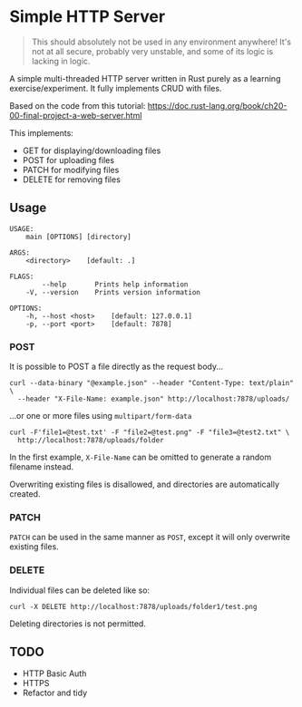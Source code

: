 # Simple HTTP Server

> This should absolutely not be used in any environment anywhere! 
> It's not at all secure, probably very unstable, and some of its logic is lacking in logic.

A simple multi-threaded HTTP server written in Rust purely as a learning exercise/experiment. 
It fully implements CRUD with files.

Based on the code from this tutorial:
<https://doc.rust-lang.org/book/ch20-00-final-project-a-web-server.html>

This implements:
- GET for displaying/downloading files
- POST for uploading files
- PATCH for modifying files
- DELETE for removing files

## Usage

```
USAGE:
    main [OPTIONS] [directory]

ARGS:
    <directory>    [default: .]

FLAGS:
        --help       Prints help information
    -V, --version    Prints version information

OPTIONS:
    -h, --host <host>    [default: 127.0.0.1]
    -p, --port <port>    [default: 7878]
```

### POST

It is possible to POST a file directly as the request body...

```shell
curl --data-binary "@example.json" --header "Content-Type: text/plain" \
  --header "X-File-Name: example.json" http://localhost:7878/uploads/
```

...or one or more files using `multipart/form-data`

```shell
curl -F'file1=@test.txt' -F "file2=@test.png" -F "file3=@test2.txt" \ 
  http://localhost:7878/uploads/folder
```

In the first example, `X-File-Name` can be omitted to generate a random filename instead.

Overwriting existing files is disallowed, and directories are automatically created.

### PATCH

`PATCH` can be used in the same manner as `POST`, except it will only overwrite existing files.

### DELETE

Individual files can be deleted like so:

```shell
curl -X DELETE http://localhost:7878/uploads/folder1/test.png
```

Deleting directories is not permitted.

## TODO

- HTTP Basic Auth
- HTTPS
- Refactor and tidy